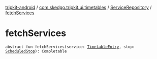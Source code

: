 [tripkit-android](../../index.md) / [com.skedgo.tripkit.ui.timetables](../index.md) / [ServiceRepository](index.md) / [fetchServices](./fetch-services.md)

# fetchServices

`abstract fun fetchServices(service: `[`TimetableEntry`](../../com.skedgo.tripkit.ui.model/-timetable-entry/index.md)`, stop: `[`ScheduledStop`](../../com.skedgo.android.common.model/-scheduled-stop/index.md)`): Completable`